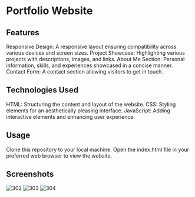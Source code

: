 # Portfolio Website


## Features
Responsive Design: A responsive layout ensuring compatibility across various devices and screen sizes.
Project Showcase: Highlighting various projects with descriptions, images, and links.
About Me Section: Personal information, skills, and experiences showcased in a concise manner.
Contact Form: A contact section allowing visitors to get in touch.
## Technologies Used
HTML: Structuring the content and layout of the website.
CSS: Styling elements for an aesthetically pleasing interface.
JavaScript: Adding interactive elements and enhancing user experience.
## Usage
Clone this repository to your local machine.
Open the index.html file in your preferred web browser to view the website.
## Screenshots

![302](https://github.com/Aashiparihar07/Portfolio_Website/assets/115942226/3190d154-c9dc-4ca6-b80c-753f462ddb75)
![303](https://github.com/Aashiparihar07/Portfolio_Website/assets/115942226/6ccdd841-d3ed-4949-92df-5b7008388944)
![304](https://github.com/Aashiparihar07/Portfolio_Website/assets/115942226/cce3b339-c731-485e-a97c-b1bd8e61c23c)
